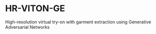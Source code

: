 # HR-VITON-GE
High-resolution virtual try-on with garment extraction using Generative Adversarial Networks
